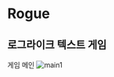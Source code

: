 # Rogue

로그라이크 텍스트 게임
---

게임 메인
![main1](https://github.com/user-attachments/assets/b6abc2b8-29f8-4d21-8485-d595c1f54f5a)

